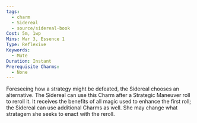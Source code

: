 ```yaml
---
tags:
  - charm
  - Sidereal
  - source/sidereal-book
Cost: 5m, 1wp
Mins: War 3, Essence 1
Type: Reflexive
Keywords:
  - Mute
Duration: Instant
Prerequisite Charms:
  - None
---
```

Foreseeing how a strategy might be defeated, the Sidereal chooses an alternative. The Sidereal can use this Charm after a Strategic Maneuver roll to reroll it. It receives the benefits of all magic used to enhance the first roll; the Sidereal can use additional Charms as well. She may change what stratagem she seeks to enact with the reroll.